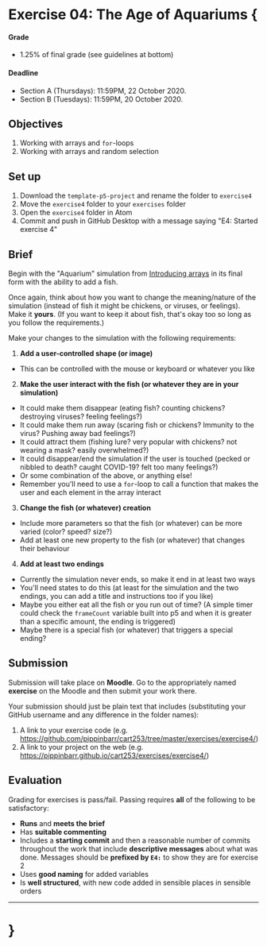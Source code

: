 # Exercise 04: The Age of Aquariums {

#### Grade
- 1.25% of final grade (see guidelines at bottom)  

#### Deadline
- Section A (Thursdays): 11:59PM, 22 October 2020.
- Section B (Tuesdays): 11:59PM, 20 October 2020.

## Objectives

1. Working with arrays and `for`-loops
2. Working with arrays and random selection

## Set up

1. Download the `template-p5-project` and rename the folder to `exercise4`
3. Move the `exercise4` folder to your `exercises` folder
4. Open the `exercise4` folder in Atom
5. Commit and push in GitHub Desktop with a message saying "E4: Started exercise 4"

## Brief

Begin with the "Aquarium" simulation from [Introducing arrays](https://pippinbarr.github.io/cart253-2020/topics/arrays/introducing-arrays.html) in its final form with the ability to add a fish.

Once again, think about how you want to change the meaning/nature of the simulation (instead of fish it might be chickens, or viruses, or feelings). Make it __yours__. (If you want to keep it about fish, that's okay too so long as you follow the requirements.)

Make your changes to the simulation with the following requirements:

1. __Add a user-controlled shape (or image)__
  - This can be controlled with the mouse or keyboard or whatever you like
2. __Make the user interact with the fish (or whatever they are in your simulation)__
  - It could make them disappear (eating fish? counting chickens? destroying viruses? feeling feelings?)
  - It could make them run away (scaring fish or chickens? Immunity to the virus? Pushing away bad feelings?)
  - It could attract them (fishing lure? very popular with chickens? not wearing a mask? easily overwhelmed?)
  - It could disappear/end the simulation if the user is touched (pecked or nibbled to death? caught COVID-19? felt too many feelings?)
  - Or some combination of the above, or anything else!
  - Remember you'll need to use a `for`-loop to call a function that makes the user and each element in the array interact
3. __Change the fish (or whatever) creation__
  - Include more parameters so that the fish (or whatever) can be more varied (color? speed? size?)
  - Add at least one new property to the fish (or whatever) that changes their behaviour  
4. __Add at least two endings__
  - Currently the simulation never ends, so make it end in at least two ways
  - You'll need states to do this (at least for the simulation and the two endings, you can add a title and instructions too if you like)
  - Maybe you either eat all the fish or you run out of time? (A simple timer could check the `frameCount` variable built into p5 and when it is greater than a specific amount, the ending is triggered)
  - Maybe there is a special fish (or whatever) that triggers a special ending?

## Submission

Submission will take place on __Moodle__. Go to the appropriately named __exercise__ on the Moodle and then submit your work there.

Your submission should just be plain text that includes (substituting your GitHub username and any difference in the folder names):

1. A link to your exercise code (e.g. https://github.com/pippinbarr/cart253/tree/master/exercises/exercise4/)
2. A link to your project on the web (e.g. https://pippinbarr.github.io/cart253/exercises/exercise4/)

## Evaluation

Grading for exercises is pass/fail. Passing requires __all__ of the following to be satisfactory:

- __Runs__ and __meets the brief__
- Has __suitable commenting__
- Includes a __starting commit__ and then a reasonable number of commits throughout the work that include __descriptive messages__ about what was done. Messages should be __prefixed by `E4:`__ to show they are for exercise 2
- Uses __good naming__ for added variables
- Is __well structured__, with new code added in sensible places in sensible orders

---

# }
